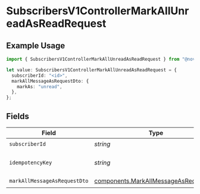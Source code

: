 # SubscribersV1ControllerMarkAllUnreadAsReadRequest

## Example Usage

```typescript
import { SubscribersV1ControllerMarkAllUnreadAsReadRequest } from "@novu/api/models/operations";

let value: SubscribersV1ControllerMarkAllUnreadAsReadRequest = {
  subscriberId: "<id>",
  markAllMessageAsRequestDto: {
    markAs: "unread",
  },
};
```

## Fields

| Field                                                                                          | Type                                                                                           | Required                                                                                       | Description                                                                                    |
| ---------------------------------------------------------------------------------------------- | ---------------------------------------------------------------------------------------------- | ---------------------------------------------------------------------------------------------- | ---------------------------------------------------------------------------------------------- |
| `subscriberId`                                                                                 | *string*                                                                                       | :heavy_check_mark:                                                                             | N/A                                                                                            |
| `idempotencyKey`                                                                               | *string*                                                                                       | :heavy_minus_sign:                                                                             | A header for idempotency purposes                                                              |
| `markAllMessageAsRequestDto`                                                                   | [components.MarkAllMessageAsRequestDto](../../models/components/markallmessageasrequestdto.md) | :heavy_check_mark:                                                                             | N/A                                                                                            |